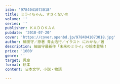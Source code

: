 ```yaml
---
isbn: '9784041073018'
title: ミライちゃん、すきくないの
volume: ''
series: ''
publisher: ＫＡＤＯＫＡＡ
pubdate: '2018-07-20'
cover: 'https://cover.openbd.jp/9784041073018.jpg'
author: 細田守／原著 青山浩行／イラスト にわかな／著
description: 細田守最新作「未来のミライ」の絵本登場！
price: '1000'
genre: ''
target: 児童
format: 絵本
content: 日本文学、小説・物語

---
```

